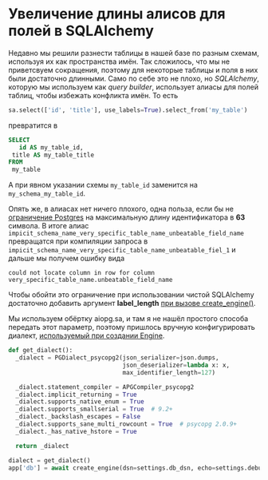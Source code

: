 # Увеличение длины алисов для полей в SQLAlchemy

Недавно мы решили разнести таблицы в нашей базе по разным схемам, используя их как пространства имён. Так сложилось, что мы не приветсвуем сокращения, поэтому для некоторые таблицы и поля в них были достаточно длинными. Само по себе это не плохо, но *SQLAlchemy*, которую мы используем как *query builder*, использует алиасы для полей таблиц, чтобы избежать конфликта имён. То есть 

```python
sa.select(['id', 'title'], use_labels=True).select_from('my_table')
```

превратится в 

 ```sql
SELECT 
	id AS my_table_id,
  title AS my_table_title
FROM
  my_table
 ```

А при явном указании схемы `my_table_id` заменится на `my_schema_my_table_id`.

Опять же, в алиасах нет ничего плохого, одна польза, если бы не [ограничение Postgres](https://www.postgresql.org/docs/current/sql-syntax-lexical.html#SQL-SYNTAX-IDENTIFIERS) на максимальную длину идентификатора в **63** символа. В итоге алиас `impicit_schema_name_very_specific_table_name_unbeatable_field_name` превращатся при компиляции запроса в `impicit_schema_name_very_specific_table_name_unbeatable_fiel_1` и дальше мы получем ошибку вида 

```
could not locate column in row for column very_specific_table_name.unbeatable_field_name
```

Чтобы обойти это ограничение при использовании чистой SQLAlchemy достаточно добавить аргумент **label_length** [при вызове create_engine()](https://docs.sqlalchemy.org/en/13/core/engines.html#sqlalchemy.create_engine.params.label_length).

Мы используем обёртку aiopg.sa, и там я не нашёл простого способа передать этот параметр, поэтому пришлось вручную конфигурировать диалект, [используемый при создании Engine](https://github.com/aio-libs/aiopg/blob/master/aiopg/sa/engine.py#L33).

```python
def get_dialect():
  _dialect = PGDialect_psycopg2(json_serializer=json.dumps,
                                json_deserializer=lambda x: x,
                                max_identifier_length=127)

  _dialect.statement_compiler = APGCompiler_psycopg2
  _dialect.implicit_returning = True
  _dialect.supports_native_enum = True
  _dialect.supports_smallserial = True  # 9.2+
  _dialect._backslash_escapes = False
  _dialect.supports_sane_multi_rowcount = True  # psycopg 2.0.9+
  _dialect._has_native_hstore = True

  return _dialect

dialect = get_dialect()
app['db'] = await create_engine(dsn=settings.db_dsn, echo=settings.debug, dialect=dialect)
```


